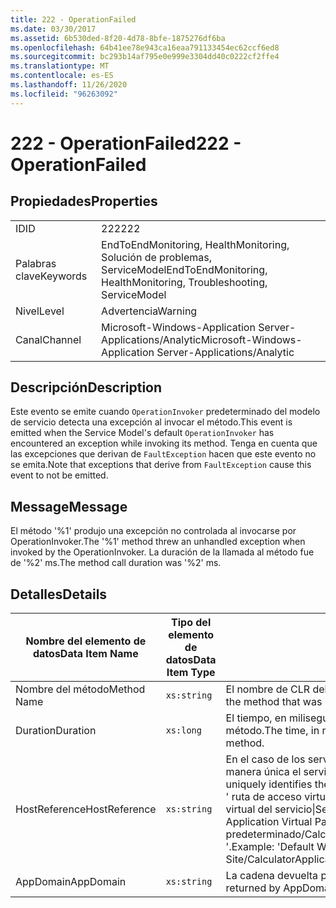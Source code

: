 ```yaml
---
title: 222 - OperationFailed
ms.date: 03/30/2017
ms.assetid: 6b530ded-8f20-4d78-8bfe-1875276df6ba
ms.openlocfilehash: 64b41ee78e943ca16eaa791133454ec62ccf6ed8
ms.sourcegitcommit: bc293b14af795e0e999e3304dd40c0222cf2ffe4
ms.translationtype: MT
ms.contentlocale: es-ES
ms.lasthandoff: 11/26/2020
ms.locfileid: "96263092"
---
```

# <a name="222---operationfailed"></a><span data-ttu-id="206ad-102">222 - OperationFailed</span><span class="sxs-lookup"><span data-stu-id="206ad-102">222 - OperationFailed</span></span>

## <a name="properties"></a><span data-ttu-id="206ad-103">Propiedades</span><span class="sxs-lookup"><span data-stu-id="206ad-103">Properties</span></span>  
  
|||  
|-|-|  
|<span data-ttu-id="206ad-104">ID</span><span class="sxs-lookup"><span data-stu-id="206ad-104">ID</span></span>|<span data-ttu-id="206ad-105">222</span><span class="sxs-lookup"><span data-stu-id="206ad-105">222</span></span>|  
|<span data-ttu-id="206ad-106">Palabras clave</span><span class="sxs-lookup"><span data-stu-id="206ad-106">Keywords</span></span>|<span data-ttu-id="206ad-107">EndToEndMonitoring, HealthMonitoring, Solución de problemas, ServiceModel</span><span class="sxs-lookup"><span data-stu-id="206ad-107">EndToEndMonitoring, HealthMonitoring, Troubleshooting, ServiceModel</span></span>|  
|<span data-ttu-id="206ad-108">Nivel</span><span class="sxs-lookup"><span data-stu-id="206ad-108">Level</span></span>|<span data-ttu-id="206ad-109">Advertencia</span><span class="sxs-lookup"><span data-stu-id="206ad-109">Warning</span></span>|  
|<span data-ttu-id="206ad-110">Canal</span><span class="sxs-lookup"><span data-stu-id="206ad-110">Channel</span></span>|<span data-ttu-id="206ad-111">Microsoft-Windows-Application Server-Applications/Analytic</span><span class="sxs-lookup"><span data-stu-id="206ad-111">Microsoft-Windows-Application Server-Applications/Analytic</span></span>|  
  
## <a name="description"></a><span data-ttu-id="206ad-112">Descripción</span><span class="sxs-lookup"><span data-stu-id="206ad-112">Description</span></span>  

 <span data-ttu-id="206ad-113">Este evento se emite cuando `OperationInvoker` predeterminado del modelo de servicio detecta una excepción al invocar el método.</span><span class="sxs-lookup"><span data-stu-id="206ad-113">This event is emitted when the Service Model's default `OperationInvoker` has encountered an exception while invoking its method.</span></span> <span data-ttu-id="206ad-114">Tenga en cuenta que las excepciones que derivan de `FaultException` hacen que este evento no se emita.</span><span class="sxs-lookup"><span data-stu-id="206ad-114">Note that exceptions that derive from `FaultException` cause this event to not be emitted.</span></span>  
  
## <a name="message"></a><span data-ttu-id="206ad-115">Message</span><span class="sxs-lookup"><span data-stu-id="206ad-115">Message</span></span>  

 <span data-ttu-id="206ad-116">El método '%1' produjo una excepción no controlada al invocarse por OperationInvoker.</span><span class="sxs-lookup"><span data-stu-id="206ad-116">The '%1' method threw an unhandled exception when invoked by the OperationInvoker.</span></span> <span data-ttu-id="206ad-117">La duración de la llamada al método fue de '%2' ms.</span><span class="sxs-lookup"><span data-stu-id="206ad-117">The method call duration was '%2' ms.</span></span>  
  
## <a name="details"></a><span data-ttu-id="206ad-118">Detalles</span><span class="sxs-lookup"><span data-stu-id="206ad-118">Details</span></span>  
  
|<span data-ttu-id="206ad-119">Nombre del elemento de datos</span><span class="sxs-lookup"><span data-stu-id="206ad-119">Data Item Name</span></span>|<span data-ttu-id="206ad-120">Tipo del elemento de datos</span><span class="sxs-lookup"><span data-stu-id="206ad-120">Data Item Type</span></span>|<span data-ttu-id="206ad-121">Descripción</span><span class="sxs-lookup"><span data-stu-id="206ad-121">Description</span></span>|  
|--------------------|--------------------|-----------------|  
|<span data-ttu-id="206ad-122">Nombre del método</span><span class="sxs-lookup"><span data-stu-id="206ad-122">Method Name</span></span>|`xs:string`|<span data-ttu-id="206ad-123">El nombre de CLR del método invocado por `OperationInvoker`.</span><span class="sxs-lookup"><span data-stu-id="206ad-123">The CLR name of the method that was invoked by the `OperationInvoker`.</span></span>|  
|<span data-ttu-id="206ad-124">Duration</span><span class="sxs-lookup"><span data-stu-id="206ad-124">Duration</span></span>|`xs:long`|<span data-ttu-id="206ad-125">El tiempo, en milisegundos, que tardó `OperationInvoker` en invocar el método.</span><span class="sxs-lookup"><span data-stu-id="206ad-125">The time, in milliseconds, that it took the `OperationInvoker` to invoke the method.</span></span>|  
|<span data-ttu-id="206ad-126">HostReference</span><span class="sxs-lookup"><span data-stu-id="206ad-126">HostReference</span></span>|`xs:string`|<span data-ttu-id="206ad-127">En el caso de los servicios hospedados en web, este campo identifica de manera única el servicio en la jerarquía web.</span><span class="sxs-lookup"><span data-stu-id="206ad-127">For Web-hosted services, this field uniquely identifies the service in the Web hierarchy.</span></span> <span data-ttu-id="206ad-128">Su formato se define como ' ruta de acceso virtual de la aplicación de nombre de sitio web&#124;ruta de acceso virtual del servicio&#124;ServiceName '.</span><span class="sxs-lookup"><span data-stu-id="206ad-128">Its format is defined as 'Web Site Name Application Virtual Path&#124;Service Virtual Path&#124;ServiceName'.</span></span> <span data-ttu-id="206ad-129">Ejemplo: ' sitio web predeterminado/CalculatorApplication&#124;/CalculatorService.svc&#124;CalculatorService '.</span><span class="sxs-lookup"><span data-stu-id="206ad-129">Example: 'Default Web Site/CalculatorApplication&#124;/CalculatorService.svc&#124;CalculatorService'.</span></span>|  
|<span data-ttu-id="206ad-130">AppDomain</span><span class="sxs-lookup"><span data-stu-id="206ad-130">AppDomain</span></span>|`xs:string`|<span data-ttu-id="206ad-131">La cadena devuelta por AppDomain.CurrentDomain.FriendlyName.</span><span class="sxs-lookup"><span data-stu-id="206ad-131">The string returned by AppDomain.CurrentDomain.FriendlyName.</span></span>|
